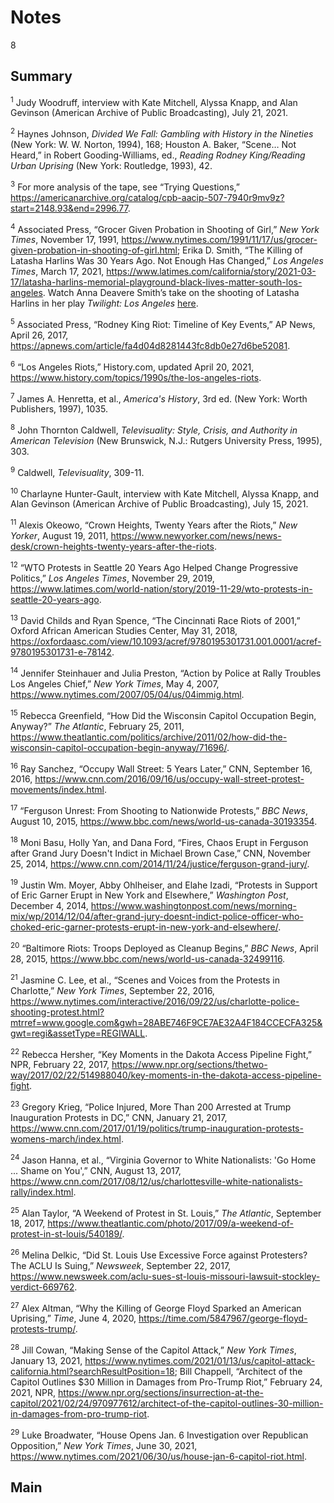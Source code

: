 # Notes

8

## Summary

<a name="1"></a><sup>1</sup> Judy Woodruff, interview with Kate Mitchell, Alyssa Knapp, and Alan Gevinson (American Archive of Public Broadcasting), July 21, 2021.

<a name="2"></a><sup>2</sup> Haynes Johnson, *Divided We Fall: Gambling with History in the Nineties* (New York: W. W. Norton, 1994), 168; Houston A. Baker, “Scene… Not Heard,” in Robert Gooding-Williams, ed., *Reading Rodney King/Reading Urban Uprising* (New York: Routledge, 1993), 42.

<a name="3"></a><sup>3</sup> For more analysis of the tape, see “Trying Questions,” https://americanarchive.org/catalog/cpb-aacip-507-7940r9mv9z?start=2148.93&end=2996.77.

<a name="4"></a><sup>4</sup> Associated Press, “Grocer Given Probation in Shooting of Girl,” *New York Times*, November 17, 1991, https://www.nytimes.com/1991/11/17/us/grocer-given-probation-in-shooting-of-girl.html; Erika D. Smith, “The Killing of Latasha Harlins Was 30 Years Ago. Not Enough Has Changed,” *Los Angeles Times*, March 17, 2021, https://www.latimes.com/california/story/2021-03-17/latasha-harlins-memorial-playground-black-lives-matter-south-los-angeles. Watch Anna Deavere Smith’s take on the shooting of Latasha Harlins in her play *Twilight: Los Angeles* [here](https://www.pbs.org/video/great-performances-twilight-los-angeles-latasha-harlins/).

<a name="5"></a><sup>5</sup> Associated Press, “Rodney King Riot: Timeline of Key Events,” AP News, April 26, 2017, https://apnews.com/article/fa4d04d8281443fc8db0e27d6be52081.

<a name="6"></a><sup>6</sup> “Los Angeles Riots,” History.com, updated April 20, 2021, https://www.history.com/topics/1990s/the-los-angeles-riots. 

<a name="7"></a><sup>7</sup> James A. Henretta, et al., *America's History*, 3rd ed. (New York: Worth Publishers, 1997), 1035.

<a name="8"></a><sup>8</sup> John Thornton Caldwell, *Televisuality: Style, Crisis, and Authority in American Television* (New Brunswick, N.J.: Rutgers University Press, 1995), 303.

<a name="9"></a><sup>9</sup> Caldwell, *Televisuality*, 309-11. 

<a name="10"></a><sup>10</sup> Charlayne Hunter-Gault, interview with Kate Mitchell, Alyssa Knapp, and Alan Gevinson (American Archive of Public Broadcasting), July 15, 2021.

<a name="11"></a><sup>11</sup> Alexis Okeowo, “Crown Heights, Twenty Years after the Riots,” *New Yorker*, August 19, 2011, https://www.newyorker.com/news/news-desk/crown-heights-twenty-years-after-the-riots.

<a name="12"></a><sup>12</sup> “WTO Protests in Seattle 20 Years Ago Helped Change Progressive Politics,” *Los Angeles Times*, November 29, 2019, https://www.latimes.com/world-nation/story/2019-11-29/wto-protests-in-seattle-20-years-ago.

<a name="13"></a><sup>13</sup> David Childs and Ryan Spence, “The Cincinnati Race Riots of 2001,” Oxford African American Studies Center, May 31, 2018, https://oxfordaasc.com/view/10.1093/acref/9780195301731.001.0001/acref-9780195301731-e-78142. 

<a name="14"></a><sup>14</sup> Jennifer Steinhauer and Julia Preston, “Action by Police at Rally Troubles Los Angeles Chief,” *New York Times*, May 4, 2007, https://www.nytimes.com/2007/05/04/us/04immig.html.

<a name="15"></a><sup>15</sup> Rebecca Greenfield, “How Did the Wisconsin Capitol Occupation Begin, Anyway?” *The Atlantic*, February 25, 2011, https://www.theatlantic.com/politics/archive/2011/02/how-did-the-wisconsin-capitol-occupation-begin-anyway/71696/.

<a name="16"></a><sup>16</sup> Ray Sanchez, “Occupy Wall Street: 5 Years Later,” CNN, September 16, 2016, https://www.cnn.com/2016/09/16/us/occupy-wall-street-protest-movements/index.html.

<a name="17"></a><sup>17</sup> “Ferguson Unrest: From Shooting to Nationwide Protests,” *BBC News*, August 10, 2015, https://www.bbc.com/news/world-us-canada-30193354.

<a name="18"></a><sup>18</sup> Moni Basu, Holly Yan, and Dana Ford, “Fires, Chaos Erupt in Ferguson after Grand Jury Doesn't Indict in Michael Brown Case,” CNN, November 25, 2014, https://www.cnn.com/2014/11/24/justice/ferguson-grand-jury/.

<a name="19"></a><sup>19</sup> Justin Wm. Moyer, Abby Ohlheiser, and Elahe Izadi, “Protests in Support of Eric Garner Erupt in New York and Elsewhere,” *Washington Post*, December 4, 2014, https://www.washingtonpost.com/news/morning-mix/wp/2014/12/04/after-grand-jury-doesnt-indict-police-officer-who-choked-eric-garner-protests-erupt-in-new-york-and-elsewhere/. 

<a name="20"></a><sup>20</sup> “Baltimore Riots: Troops Deployed as Cleanup Begins,” *BBC News*, April 28, 2015, https://www.bbc.com/news/world-us-canada-32499116.

<a name="21"></a><sup>21</sup> Jasmine C. Lee, et al., “Scenes and Voices from the Protests in Charlotte,” *New York Times*, September 22, 2016, https://www.nytimes.com/interactive/2016/09/22/us/charlotte-police-shooting-protest.html?mtrref=www.google.com&gwh=28ABE746F9CE7AE32A4F184CCECFA325&gwt=regi&assetType=REGIWALL.

<a name="22"></a><sup>22</sup> Rebecca Hersher, “Key Moments in the Dakota Access Pipeline Fight,” NPR, February 22, 2017, https://www.npr.org/sections/thetwo-way/2017/02/22/514988040/key-moments-in-the-dakota-access-pipeline-fight.

<a name="23"></a><sup>23</sup> Gregory Krieg, “Police Injured, More Than 200 Arrested at Trump Inauguration Protests in DC,” CNN, January 21, 2017, https://www.cnn.com/2017/01/19/politics/trump-inauguration-protests-womens-march/index.html.

<a name="24"></a><sup>24</sup> Jason Hanna, et al., “Virginia Governor to White Nationalists: 'Go Home ... Shame on You',” CNN, August 13, 2017, https://www.cnn.com/2017/08/12/us/charlottesville-white-nationalists-rally/index.html. 

<a name="25"></a><sup>25</sup> Alan Taylor, “A Weekend of Protest in St. Louis,” *The Atlantic*, September 18, 2017, https://www.theatlantic.com/photo/2017/09/a-weekend-of-protest-in-st-louis/540189/.

<a name="26"></a><sup>26</sup> Melina Delkic, “Did St. Louis Use Excessive Force against Protesters? The ACLU Is Suing,” *Newsweek*, September 22, 2017, https://www.newsweek.com/aclu-sues-st-louis-missouri-lawsuit-stockley-verdict-669762.

<a name="27"></a><sup>27</sup> Alex Altman, “Why the Killing of George Floyd Sparked an American Uprising,” *Time*, June 4, 2020, https://time.com/5847967/george-floyd-protests-trump/.

<a name="28"></a><sup>28</sup> Jill Cowan, “Making Sense of the Capitol Attack,” *New York Times*, January 13, 2021, https://www.nytimes.com/2021/01/13/us/capitol-attack-california.html?searchResultPosition=18; Bill Chappell, “Architect of the Capitol Outlines $30 Million in Damages from Pro-Trump Riot,” February 24, 2021, NPR, https://www.npr.org/sections/insurrection-at-the-capitol/2021/02/24/970977612/architect-of-the-capitol-outlines-30-million-in-damages-from-pro-trump-riot.

<a name="29"></a><sup>29</sup> Luke Broadwater, “House Opens Jan. 6 Investigation over Republican Opposition,” *New York Times*, June 30, 2021, https://www.nytimes.com/2021/06/30/us/house-jan-6-capitol-riot.html. 

## Main
